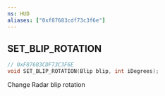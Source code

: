 ```yaml
---
ns: HUD
aliases: ["0xf87683cdf73c3f6e"]
---
```

## SET_BLIP_ROTATION

```c
// 0xF87683CDF73C3F6E
void SET_BLIP_ROTATION(Blip blip, int iDegrees);
```

Change Radar blip rotation

